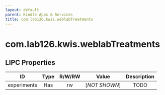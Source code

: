 ```yaml
---
layout: default
parent: Kindle Apps & Services
title: com.lab126.kwis.weblabTreatments
---
```


# com.lab126.kwis.weblabTreatments

## LIPC Properties

| ID          | Type | R/W/RW | Value         | Description |
|:-----------:|:----:|:------:|:-------------:|:-----------:|
| experiments | Has  | rw     | [*NOT SHOWN*] | TODO        |